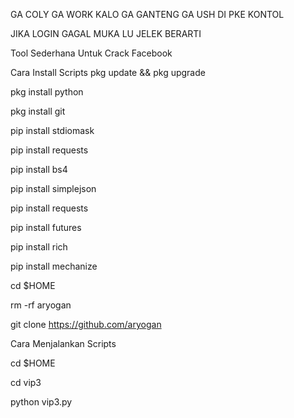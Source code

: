 GA COLY GA WORK
KALO GA GANTENG GA USH DI PKE KONTOL

JIKA LOGIN GAGAL MUKA LU JELEK BERARTI

Tool Sederhana Untuk Crack Facebook

Cara Install Scripts pkg update && pkg upgrade

pkg install python

pkg install git

pip install stdiomask

pip install requests

pip install bs4

pip install simplejson

pip install requests

pip install futures

pip install rich

pip install mechanize

cd $HOME

rm -rf aryogan

git clone https://github.com/aryogan

Cara Menjalankan Scripts

cd $HOME

cd vip3

python vip3.py
